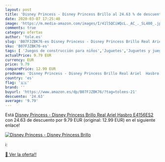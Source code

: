 ```yaml
---
layout: post
title: 'Disney Princess - Disney Princess Brillo al 24.63 % de descuento'
date: 2020-03-07 17:25:40
image: 'https://m.media-amazon.com/images/I/41l5QCiWQcL._AC_._SL400_.jpg'
comments: true
category: ofertas
author: 'tole.es'
slug: 'B07FJZBK76-es Disney Princess - Disney Princess Brillo Real Ariel Hasbro...'
sku: 'B07FJZBK76-es'
tags: [ 'Juegos de construcción para niños','Juguetes','Juguetes y juegos','hasbro', ]
actualPrice: 9.79 EUR
currency: EUR
price: 9.79
comparePrice: 12.99 EUR
prodname: 'Disney Princess - Disney Princess Brillo Real Ariel  Hasbro E4156ES2 '
country: 'es'
flag: '🇪🇸'
brand: ''
buyurl: 'https://www.amazon.es/dp/B07FJZBK76/?tag=tolees-21'
descuento: '24.63'
average: '9.79'
---
```


Está [Disney Princess - Disney Princess Brillo Real Ariel  Hasbro E4156ES2 ](https://www.amazon.es/dp/B07FJZBK76/?tag=tolees-21) con 24.63 de descuento por 9.79 EUR (original: 12.99 EUR) en el siguiente enlace!

[![Disney Princess - Disney Princess Brillo](https://m.media-amazon.com/images/I/41l5QCiWQcL._AC_._SL400_.jpg)](https://www.amazon.es/dp/B07FJZBK76/?tag=tolees-21)

ℹ️:


[🛒 Ver la oferta!!](https://www.amazon.es/dp/B07FJZBK76/?tag=tolees-21)
